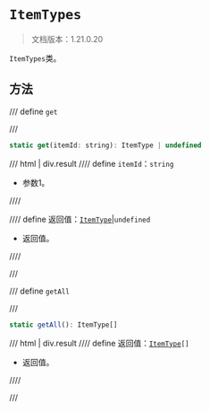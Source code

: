 # `ItemTypes`

> 文档版本：1.21.0.20

`ItemTypes`类。

## 方法

/// define
`get`


///

```js
static get(itemId: string): ItemType | undefined
```

/// html | div.result
//// define
`itemId`：`string`

- 参数1。


////

//// define
返回值：[`ItemType`](./itemtype.md)|`undefined`

- 返回值。


////

///


/// define
`getAll`


///

```js
static getAll(): ItemType[]
```

/// html | div.result
//// define
返回值：<code><a href="../itemtype/">ItemType</a>[]</code>

- 返回值。


////

///

